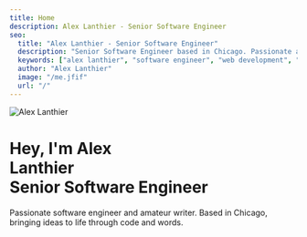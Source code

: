 ```yaml
---
title: Home
description: Alex Lanthier - Senior Software Engineer
seo:
  title: "Alex Lanthier - Senior Software Engineer"
  description: "Senior Software Engineer based in Chicago. Passionate about web development, clean code, and sharing knowledge through writing and open source."
  keywords: ["alex lanthier", "software engineer", "web development", "chicago", "programming", "vue", "javascript", "python"]
  author: "Alex Lanthier"
  image: "/me.jfif"
  url: "/"
---
```


<div class="flex flex-col items-center text-center max-w-2xl mx-auto">
  <!-- Profile Picture -->
  <div class="mb-8">
    <img 
      src="/me.jfif" 
      alt="Alex Lanthier" 
      class="w-24 h-24 rounded-full object-cover border-4 border-gray-200 dark:border-gray-700 shadow-lg"
    />
  </div>

  <!-- Main Heading -->
  <h1 class="text-4xl font-bold text-gray-900 dark:text-gray-100 mb-6 leading-tight">
    Hey, I'm Alex<br>
    Lanthier<br>
    <span class="text-blue-600 dark:text-blue-400">Senior Software Engineer</span>
  </h1>

  <!-- Description -->
  <p class="text-lg text-gray-600 dark:text-gray-300 mb-8 leading-relaxed max-w-lg">
    Passionate software engineer and amateur writer. Based in Chicago, bringing ideas to life through code and words.
  </p>

  <!-- Social Links -->
  <div class="flex items-center gap-4">
    <a href="https://github.com/Lanthier" class="text-gray-500 hover:text-gray-700 dark:text-gray-400 dark:hover:text-gray-200 transition-colors">
      <Icon name="i-simple-icons-github" class="size-6" />
    </a>
    <a href="https://linkedin.com/in/alexander-lanthier" class="text-gray-500 hover:text-gray-700 dark:text-gray-400 dark:hover:text-gray-200 transition-colors">
      <Icon name="i-simple-icons-linkedin" class="size-6" />
    </a>
    <a href="https://bsky.app/profile/alexlanthier.bsky.social" class="text-gray-500 hover:text-gray-700 dark:text-gray-400 dark:hover:text-gray-200 transition-colors">
      <Icon name="i-simple-icons-bluesky" class="size-6" />
    </a>
  </div>
</div>
